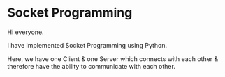 # Socket Programming

Hi everyone.

I have implemented Socket Programming using Python.

Here, we have one Client & one Server which connects with each other & therefore have the ability to communicate with each other.
